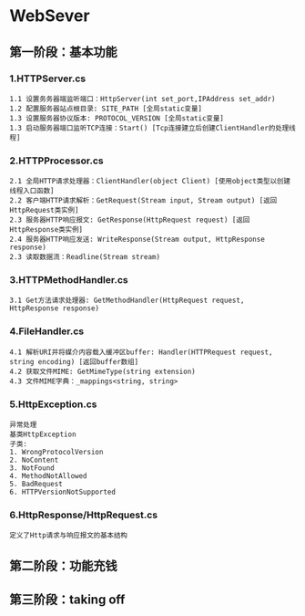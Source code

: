 # WebSever
## 第一阶段：基本功能
### 1.HTTPServer.cs
    1.1 设置务务器端监听端口：HttpServer(int set_port,IPAddress set_addr)
    1.2 配置服务器站点根目录: SITE_PATH [全局static变量]
    1.3 设置服务器协议版本: PROTOCOL_VERSION [全局static变量]
    1.3 启动服务器端口监听TCP连接：Start() [Tcp连接建立后创建ClientHandler的处理线程]
### 2.HTTPProcessor.cs
    2.1 全局HTTP请求处理器：ClientHandler(object Client) [使用object类型以创建线程入口函数]
    2.2 客户端HTTP请求解析：GetRequest(Stream input, Stream output) [返回HttpRequest类实例]
    2.3 服务器HTTP响应报文: GetResponse(HttpRequest request) [返回HttpResponse类实例]
    2.4 服务器HTTP响应发送: WriteResponse(Stream output, HttpResponse response)
    2.3 读取数据流：Readline(Stream stream)
### 3.HTTPMethodHandler.cs
    3.1 Get方法请求处理器: GetMethodHandler(HttpRequest request, HttpResponse response)
### 4.FileHandler.cs
    4.1 解析URI并将媒介内容载入缓冲区buffer: Handler(HTTPRequest request, string encoding) [返回buffer数组]
    4.2 获取文件MIME: GetMimeType(string extension)
    4.3 文件MIME字典：_mappings<string, string>
### 5.HttpException.cs
    异常处理
    基类HttpException
    子类:
    1. WrongProtocolVersion
    2. NoContent
    3. NotFound
    4. MethodNotAllowed
    5. BadRequest
    6. HTTPVersionNotSupported
### 6.HttpResponse/HttpRequest.cs
    定义了Http请求与响应报文的基本结构
## 第二阶段：功能充钱
## 第三阶段：taking off
